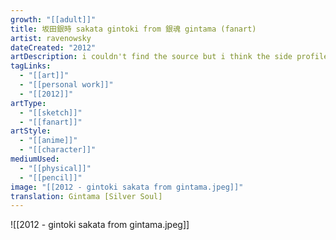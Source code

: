 ```yaml
---
growth: "[[adult]]"
title: 坂田銀時 sakata gintoki from 銀魂 gintama (fanart)
artist: ravenowsky
dateCreated: "2012"
artDescription: i couldn't find the source but i think the side profile is pretty spot on
tagLinks:
  - "[[art]]"
  - "[[personal work]]"
  - "[[2012]]"
artType:
  - "[[sketch]]"
  - "[[fanart]]"
artStyle:
  - "[[anime]]"
  - "[[character]]"
mediumUsed:
  - "[[physical]]"
  - "[[pencil]]"
image: "[[2012 - gintoki sakata from gintama.jpeg]]"
translation: Gintama [Silver Soul]
---
```

![[2012 - gintoki sakata from gintama.jpeg]]